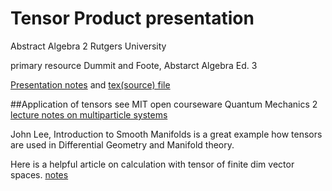 # Tensor Product presentation
Abstract Algebra 2 Rutgers University

primary resource Dummit and Foote, Abstarct Algebra Ed. 3

[Presentation notes](tensor.pdf) and [tex(source) file](tensor.tex)

##Application of tensors
see MIT open courseware Quantum Mechanics 2 [lecture notes on multiparticle systems](http://ocw.mit.edu/courses/physics/8-05-quantum-physics-ii-fall-2013/lecture-notes/MIT8_05F13_Chap_08.pdf)

John Lee, Introduction to Smooth Manifolds
is a great example how tensors are used in Differential Geometry and Manifold theory.

Here is a helpful article on calculation with tensor of finite dim vector spaces. [notes](http://hitoshi.berkeley.edu/221a/tensorproduct.pdf)
